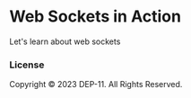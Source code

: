 # Web Sockets in Action
Let's learn about web sockets


### License
Copyright &copy; 2023 DEP-11. All Rights Reserved.
